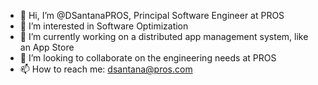- 👋 Hi, I’m @DSantanaPROS, Principal Software Engineer at PROS
- 👀 I’m interested in Software Optimization
- 🌱 I’m currently working on a distributed app management system, like an App Store
- 💞️ I’m looking to collaborate on the engineering needs at PROS
- 📫 How to reach me: dsantana@pros.com

<!---
DSantanaPROS/DSantanaPROS is a ✨ special ✨ repository because its `README.md` (this file) appears on your GitHub profile.
You can click the Preview link to take a look at your changes.
--->
